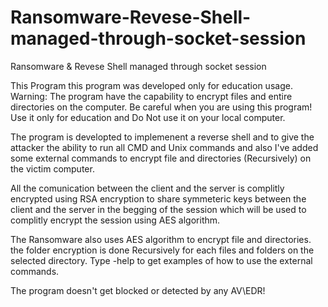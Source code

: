 # Ransomware-Revese-Shell-managed-through-socket-session
Ransomware &amp; Revese Shell managed through socket session

This Program this program was developed only for education usage. 
Warning: The program have the capability to encrypt files and entire directories on the computer.
Be careful when you are using this program! Use it only for education and Do Not use it on your local computer.

The program is developted to implemenent a reverse shell and to give the attacker the ability to run all CMD and Unix commands and also I've added some external commands to encrypt file and directories (Recursively) on the victim computer.

All the comunication between the client and the server is complitly encrypted using RSA encryption to share symmeteric keys between the client and the server in the begging of the session which will be used to complitly encrypt the session using AES algorithm.

The Ransomware also uses AES algorithm to encrypt file and directories.
the folder encryption is done Recursively for each files and folders on the selected directory.
Type -help to get examples of how to use the external commands.

The program doesn't get blocked or detected by any AV\EDR!
